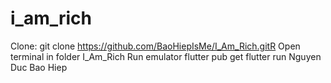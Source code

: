 # i_am_rich

Clone: git clone https://github.com/BaoHiepIsMe/I_Am_Rich.gitR
Open terminal in folder I_Am_Rich
Run emulator
flutter pub get
flutter run
Nguyen Duc Bao Hiep
